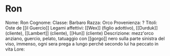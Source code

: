 # Ron
Nome: Ron
Cognome: 
Classe: Barbaro
Razza: Orco
Provenienza: ?
Titoli: Oste de [[il Guercio]]
Legami affettivi: [[Wex]] (figlio adottivo), [[Durduk]] (cliente), [[Lambert]] (cliente), [[Hun]] (cliente)
Descrizione: mezz'orco anziano, guercio, pelato, tatuaggio con [[gorgo]] nero sulla parte sinistra del viso, immenso, ogni sera prega a lungo perché secondo lui ha peccato in vita
Lore: